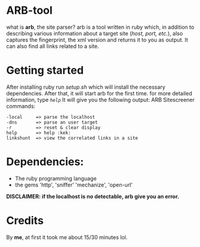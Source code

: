 # ARB-tool
what is **arb**, the site parser?
arb is a tool written in ruby ​​which, in addition to describing various information about a target site (_host, port, etc._), also captures the fingerprint, the xml version and returns it to you as output. It can also find all links related to a site.

# Getting started

After installing ruby ​​run _setup.sh_ which will install the necessary dependencies. After that, it will start arb for the first time. for more detailed information, type _`help`_
It will give you the following output:
ARB Sitescreener commands:

```
-local     => parse the localhost
-dns       => parse an user target
-r         => reset & clear display
help       => help :kek:
linkshunt  => view the correlated links in a site
```

# Dependencies:

- The ruby programming language
- the gems 'http', 'sniffer' 'mechanize', 'open-url'

**DISCLAIMER: if the localhost is no detectable, arb give you an error.**

# Credits
By **me**, at first it took me about 15/30 minutes lol.
